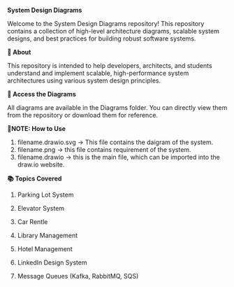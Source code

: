 **System Design Diagrams**

Welcome to the System Design Diagrams repository! This repository contains a collection of high-level architecture diagrams, scalable system designs, and best practices for building robust software systems.

**📌 About**

This repository is intended to help developers, architects, and students understand and implement scalable, high-performance system architectures using various system design principles.

**🔗 Access the Diagrams**

All diagrams are available in the Diagrams folder. You can directly view them from the repository or download them for reference.

**📌NOTE: How to Use**
1. filename.drawio.svg -> This file contains the daigram of the system.
2. filename.png -> this file contains requirement of the system.
3. filename.drawio -> this is the main file, which can be imported into the draw.io website.


**📚 Topics Covered**

1. Parking Lot System

2. Elevator System

3. Car Rentle

4. Library Management

5. Hotel Management

6. LinkedIn Design System

7. Message Queues (Kafka, RabbitMQ, SQS)



